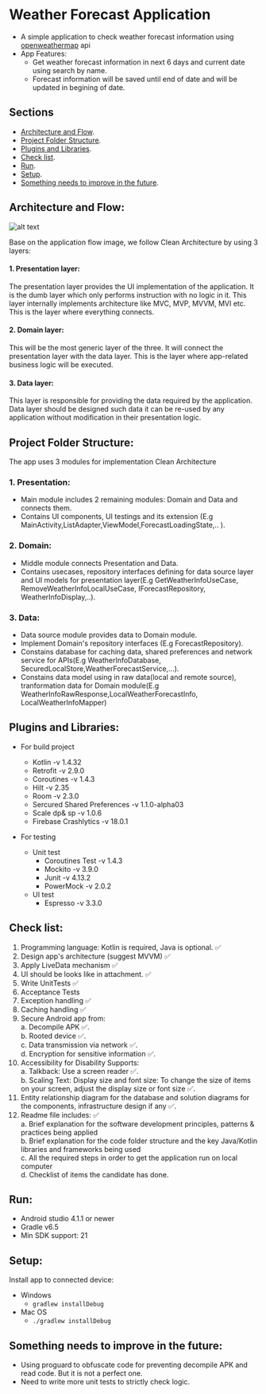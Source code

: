 # Weather Forecast Application

- A simple application to check weather forecast information using [openweathermap](https://openweathermap.org/) api
- App Features:
    - Get weather forecast information in next 6 days and current date using search by name.
    - Forecast information will be saved until end of date and will be updated in begining of date.


## Sections
* [Architecture and Flow](#architecture-and-flow).
* [Project Folder Structure](#project-folder-structure).
* [Plugins and Libraries](#plugins-and-libraries).
* [Check list](#check-list).
* [Run](#run).
* [Setup](#setup).
* [Something needs to improve in the future](#something-needs-to-improve-in-the-future).


## Architecture and Flow:
![alt text](https://miro.medium.com/max/1050/1*a-AUcEVdyRJhIepo9JyJBw.png)


Base on the application flow image, we follow Clean Architecture by using 3 layers:
#### 1. Presentation layer:
The presentation layer provides the UI implementation of the application. It is the dumb layer which only performs instruction with no logic in it. This layer internally implements architecture like MVC, MVP, MVVM, MVI etc. This is the layer where everything connects.
#### 2. Domain layer:
This will be the most generic layer of the three. It will connect the presentation layer with the data layer. This is the layer where app-related business logic will be executed.
#### 3. Data layer:
This layer is responsible for providing the data required by the application. Data layer should be designed such data it can be re-used by any application without modification in their presentation logic.


## Project Folder Structure:
The app uses 3 modules for implementation Clean Architecture
### 1. Presentation:
- Main module includes 2 remaining modules: Domain and Data and connects them.
- Contains UI components, UI testings and its extension (E.g MainActivity,ListAdapter,ViewModel,ForecastLoadingState,.. ).

### 2. Domain:
- Middle module connects Presentation and Data.
- Contains usecases, repository interfaces defining for data source layer and UI models for presentation layer(E.g GetWeatherInfoUseCase, RemoveWeatherInfoLocalUseCase, IForecastRepository, WeatherInfoDisplay,..).

### 3. Data:
- Data source module provides data to Domain module.
- Implement Domain's repository interfaces (E.g ForecastRepository).
- Constains database for caching data, shared preferences and network service for APIs(E.g WeatherInfoDatabase, SecuredLocalStore,WeatherForecastService,...).
- Constains data model using in raw data(local and remote source), tranformation data for Domain module(E.g WeatherInfoRawResponse,LocalWeatherForecastInfo, LocalWeatherInfoMapper)


## Plugins and Libraries:
- For build project
    - Kotlin -v 1.4.32
    - Retrofit -v 2.9.0
    - Coroutines -v 1.4.3
    - Hilt -v 2.35
    - Room -v 2.3.0
    - Sercured Shared Preferences -v 1.1.0-alpha03
    - Scale dp& sp -v 1.0.6
    - Firebase Crashlytics -v 18.0.1

- For testing
    - Unit test
        - Coroutines Test -v 1.4.3
        - Mockito -v 3.9.0
        - Junit -v 4.13.2
        - PowerMock -v 2.0.2
    - UI test
        - Espresso -v 3.3.0


## Check list:
1. Programming language: Kotlin is required, Java is optional. ✅
2. Design app's architecture (suggest MVVM) ✅
3. Apply LiveData mechanism ✅
4. UI should be looks like in attachment. ✅
5. Write UnitTests ✅
6. Acceptance Tests
7. Exception handling ✅
8. Caching handling ✅
9. Secure Android app from:\
    a. Decompile APK ✅.\
    b. Rooted device ✅.\
    c. Data transmission via network ✅.\
    d. Encryption for sensitive information ✅.
10. Accessibility for Disability Supports:\
    a. Talkback: Use a screen reader ✅.\
    b. Scaling Text: Display size and font size: To change the size of items on your screen, adjust the display size or font size ✅.
11. Entity relationship diagram for the database and solution diagrams for the components, infrastructure design if any ✅.
12. Readme file includes: ✅\
    a. Brief explanation for the software development principles, patterns & practices being applied\
    b. Brief explanation for the code folder structure and the key Java/Kotlin libraries and frameworks being used\
    c. All the required steps in order to get the application run on local computer\
    d. Checklist of items the candidate has done.

## Run:
* Android studio 4.1.1 or newer
* Gradle v6.5
* Min SDK support: 21

## Setup:
Install app to connected device:
- Windows
    - `gradlew installDebug`
- Mac OS
     - `./gradlew installDebug`

## Something needs to improve in the future:
- Using proguard to obfuscate code for preventing decompile APK and read code. But it is not a perfect one.
- Need to write more unit tests to strictly check logic.
